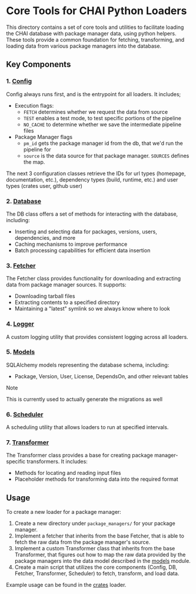 # Core Tools for CHAI Python Loaders

This directory contains a set of core tools and utilities to facilitate loading the CHAI
database with package manager data, using python helpers. These tools provide a common
foundation for fetching, transforming, and loading data from various package managers
into the database.

## Key Components

### 1. [Config](config.py)

Config always runs first, and is the entrypoint for all loaders. It includes;

- Execution flags:
  - `FETCH` determines whether we request the data from source
  - `TEST` enables a test mode, to test specific portions of the pipeline
  - `NO_CACHE` to determine whether we save the intermediate pipeline files
- Package Manager flags
  - `pm_id` gets the package manager id from the db, that we'd run the pipeline for
  - `source` is the data source for that package manager. `SOURCES` defines the map.

The next 3 configuration classes retrieve the IDs for url types (homepage, documentation,
etc.), dependency types (build, runtime, etc.) and user types (crates user, github user)

### 2. [Database](db.py)

The DB class offers a set of methods for interacting with the database, including:

- Inserting and selecting data for packages, versions, users, dependencies, and more
- Caching mechanisms to improve performance
- Batch processing capabilities for efficient data insertion

### 3. [Fetcher](fetcher.py)

The Fetcher class provides functionality for downloading and extracting data from
package manager sources. It supports:

- Downloading tarball files
- Extracting contents to a specified directory
- Maintaining a "latest" symlink so we always know where to look

### 4. [Logger](logger.py)

A custom logging utility that provides consistent logging across all loaders.

### 5. [Models](models/__init__.py)

SQLAlchemy models representing the database schema, including:

- Package, Version, User, License, DependsOn, and other relevant tables

> [!NOTE]
>
> This is currently used to actually generate the migrations as well

### 6. [Scheduler](scheduler.py)

A scheduling utility that allows loaders to run at specified intervals.

### 7. [Transformer](transformer.py)

The Transformer class provides a base for creating package manager-specific transformers.
It includes:

- Methods for locating and reading input files
- Placeholder methods for transforming data into the required format

## Usage

To create a new loader for a package manager:

1. Create a new directory under `package_managers/` for your package manager.
1. Implement a fetcher that inherits from the base Fetcher, that is able to fetch
   the raw data from the package manager's source.
1. Implement a custom Transformer class that inherits from the base Transformer, that
   figures out how to map the raw data provided by the package managers into the data
   model described in the [models](models/__init__.py) module.
1. Create a main script that utilizes the core components (Config, DB, Fetcher,
   Transformer, Scheduler) to fetch, transform, and load data.

Example usage can be found in the [crates](../package_managers/crates) loader.
